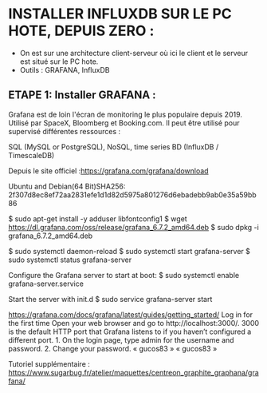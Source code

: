 # INSTALLER INFLUXDB SUR LE PC HOTE, DEPUIS ZERO :


* On est sur une architecture client-serveur où ici le client et le serveur est situé sur le PC hote.
* Outils : GRAFANA, InfluxDB



## ETAPE 1: Installer GRAFANA :

Grafana est de loin l'écran de monitoring le plus populaire depuis 2019.
Utilisé par SpaceX, Bloomberg et Booking.com.
Il peut être utilisé pour supervisé différentes ressources :

SQL (MySQL or PostgreSQL), NoSQL, time series BD (InfluxDB / TimescaleDB)

Depuis le site officiel :https://grafana.com/grafana/download 

Ubuntu and Debian(64 Bit)SHA256: 2f307d8ec8ef72aa2831efe1d1d82d5975a801276d6ebadebb9ab0e35a59bb86 

 
$ sudo apt-get install -y adduser libfontconfig1
$ wget https://dl.grafana.com/oss/release/grafana_6.7.2_amd64.deb
$ sudo dpkg -i grafana_6.7.2_amd64.deb



$ sudo systemctl daemon-reload
$ sudo systemctl start grafana-server
$ sudo systemctl status grafana-server

Configure the Grafana server to start at boot:
$ sudo systemctl enable grafana-server.service

Start the server with init.d
$ sudo service grafana-server start



https://grafana.com/docs/grafana/latest/guides/getting_started/
Log in for the first time
Open your web browser and go to http://localhost:3000/. 3000 is the default HTTP port that Grafana listens to if you haven’t configured a different port. 
    1. On the login page, type admin for the username and password. 
    2. Change your password.  « gucos83 » « gucos83 »

Tutoriel supplémentaire :
https://www.sugarbug.fr/atelier/maquettes/centreon_graphite_graphana/grafana/
